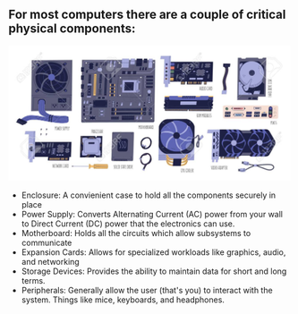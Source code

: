 ## For most computers there are a couple of critical physical components:

![hardware_components](assets/hardware_components.jpg)

- Enclosure: A convienient case to hold all the components securely  in place
- Power Supply: Converts Alternating Current (AC) power from your wall to Direct Current (DC) power that the electronics can use.
- Motherboard: Holds all the circuits which allow subsystems to communicate
- Expansion Cards: Allows for specialized workloads like graphics, audio, and networking
- Storage Devices: Provides the ability to maintain data for short and long terms.
- Peripherals: Generally allow the user (that's you) to interact with the system. Things  like mice, keyboards, and headphones.


